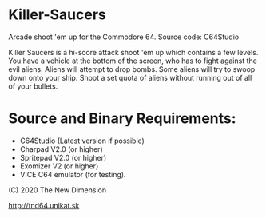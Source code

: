 # Killer-Saucers
Arcade shoot 'em up for the Commodore 64.
Source code: C64Studio

Killer Saucers is a hi-score attack shoot 'em up which contains a few levels. You have a vehicle at the bottom of the screen, who has to fight against the evil aliens. Aliens will attempt to drop bombs. Some aliens will try to swoop down onto your ship. Shoot a set quota of aliens without running out of all of your bullets.

# Source and Binary Requirements:
* C64Studio (Latest version if possible)
* Charpad V2.0 (or higher)
* Spritepad V2.0 (or higher)
* Exomizer V2 (or higher)
* VICE C64 emulator (for testing).

(C) 2020 The New Dimension

http://tnd64.unikat.sk
